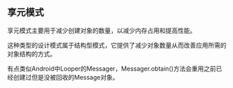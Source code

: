 ## 享元模式

享元模式主要用于减少创建对象的数量，以减少内存占用和提高性能。

这种类型的设计模式属于结构型模式，它提供了减少对象数量从而改善应用所需的对象结构的方式。

有点类似Android中Looper的Messager，Messager.obtain()方法会重用之前已经创建过但是没被回收的Message对象。